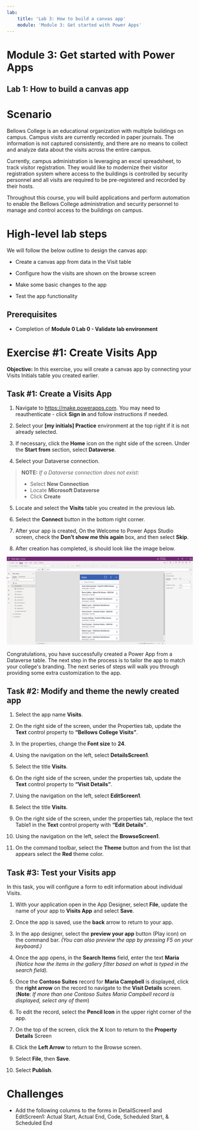 ```yaml
---
lab:
    title: 'Lab 3: How to build a canvas app'
    module: 'Module 3: Get started with Power Apps'
---
```


# Module 3: Get started with Power Apps
## Lab 1: How to build a canvas app

# Scenario

Bellows College is an educational organization with multiple buildings on
campus. Campus visits are currently recorded in paper journals. The information
is not captured consistently, and there are no means to collect and analyze data
about the visits across the entire campus.

Currently, campus administration is leveraging an excel spreadsheet, to track
visitor registration. They would like to modernize their visitor registration
system where access to the buildings is controlled by security personnel and all
visits are required to be pre-registered and recorded by their hosts.

Throughout this course, you will build applications and perform automation to
enable the Bellows College administration and security personnel to manage and
control access to the buildings on campus.

# High-level lab steps

We will follow the below outline to design the canvas app:

-   Create a canvas app from data in the Visit table

-   Configure how the visits are shown on the browse screen

-   Make some basic changes to the app

-   Test the app functionality

## Prerequisites

-   Completion of **Module 0 Lab 0 - Validate lab environment**

# Exercise \#1: Create Visits App

**Objective:** In this exercise, you will create a canvas app by connecting your
Visits Initials table you created earlier.

## Task \#1: Create a Visits App

1.  Navigate to <https://make.powerapps.com>. You may need to reauthenticate - click **Sign in** and follow instructions if needed.

2.  Select your **[my initials] Practice** environment at the top right if it is
    not already selected.

3.  If necessary, click the **Home** icon on the right side of the screen. Under
    the **Start from** section, select **Dataverse**.

4.  Select your Dataverse connection. 

>   **NOTE:** *If a Dataverse connection does not exist:*
>   -   Select **New Connection**
>   -   Locate **Microsoft Dataverse**
>   -   Click **Create**

5.  Locate and select the **Visits** table you created in the
    previous lab.

6.  Select the **Connect** button in the bottom right corner.

7.  After your app is created, On the Welcome to Power Apps Studio screen, check
    the **Don’t show me this again** box, and then select **Skip**.

8.  After creation has completed, is should look like the image below.

![Canvas app created from Visit data.](media/2-canvas-app-from-data.png)

Congratulations, you have successfully created a Power App from a Dataverse
table. The next step in the process is to tailor the app to match your college's
branding. The next series of steps will walk you through providing some extra
customization to the app.

## Task \#2: Modify and theme the newly created app

1.  Select the app name **Visits**.

3.  On the right side of the screen, under the Properties tab, update the **Text** control property to **“Bellows College Visits”**.

4. In the properties, change the **Font size** to **24**.

4.  Using the navigation on the left, select **DetailsScreen1**.

5.  Select the title **Visits**.

6.  On the right side of the screen, under the properties tab, update the **Text** control property to **“Visit Details”**.

7.  Using the navigation on the left, select **EditScreen1**.

8.  Select the title **Visits**.

9.  On the right side of the screen, under the properties tab, replace the text
    Table1 in the **Text** control property with **“Edit Details”**.

10. Using the navigation on the left, select the **BrowseScreen1**.

11. On the command toolbar, select the **Theme** button and from the list that
    appears select the **Red** theme color.

## Task \#3: Test your Visits app

In this task, you will configure a form to edit information about individual
Visits.

1.  With your application open in the App Designer, select **File**, update the name of your app to **Visits App** and select **Save**.

2.  Once the app is saved, use the **back** arrow to return to your app.

3.  In the app designer, select the **preview your app** button (Play icon) on the command
    bar. *(You can also preview the app by pressing F5 on your keyboard.)*

4.  Once the app opens, in the **Search Items** field, enter the text **Maria**
    *(Notice how the items in the gallery filter based on what is typed in the
    search field).*

5.  Once the **Contoso Suites** record for **Maria Campbell** is displayed,
    click the **right arrow** on the record to navigate to the **Visit Details**
    screen. (**Note**: *If more than one Contoso Suites Maria Campbell record is
    displayed, select any of them*)

6.  To edit the record, select the **Pencil Icon** in the upper right corner of
    the app.

7.  On the top of the screen, click the **X** Icon to return to the **Property
    Details** Screen

8.  Click the **Left Arrow** to return to the Browse screen.

9. Select **File**, then **Save**.

10. Select **Publish**.

# Challenges

-   Add the following columns to the forms in DetailScreen1 and EditScreen1: Actual Start, Actual End, Code, Scheduled Start, & Scheduled End
